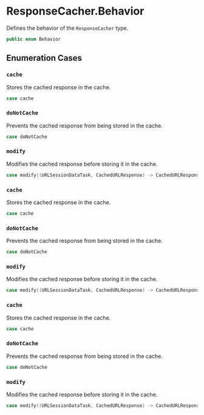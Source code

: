 # ResponseCacher.Behavior

Defines the behavior of the `ResponseCacher` type.

``` swift
public enum Behavior 
```

## Enumeration Cases

### `cache`

Stores the cached response in the cache.

``` swift
case cache
```

### `doNotCache`

Prevents the cached response from being stored in the cache.

``` swift
case doNotCache
```

### `modify`

Modifies the cached response before storing it in the cache.

``` swift
case modify((URLSessionDataTask, CachedURLResponse) -> CachedURLResponse?)
```

### `cache`

Stores the cached response in the cache.

``` swift
case cache
```

### `doNotCache`

Prevents the cached response from being stored in the cache.

``` swift
case doNotCache
```

### `modify`

Modifies the cached response before storing it in the cache.

``` swift
case modify((URLSessionDataTask, CachedURLResponse) -> CachedURLResponse?)
```

### `cache`

Stores the cached response in the cache.

``` swift
case cache
```

### `doNotCache`

Prevents the cached response from being stored in the cache.

``` swift
case doNotCache
```

### `modify`

Modifies the cached response before storing it in the cache.

``` swift
case modify((URLSessionDataTask, CachedURLResponse) -> CachedURLResponse?)
```
